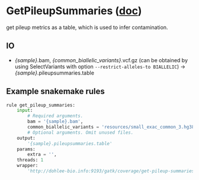 # GetPileupSummaries ([doc](https://software.broadinstitute.org/gatk/documentation/tooldocs/current/org_broadinstitute_hellbender_tools_walkers_contamination_GetPileupSummaries.php))

get pileup metrics as a table, which is used to infer contamination.

## IO

- *{sample}*.bam, *{common_biallelic_variants}*.vcf.gz (can be obtained by using SelectVariants with option `--restrict-alleles-to BIALLELIC`) -> *{sample}*.pileupsummaries.table

## Example snakemake rules

```python
rule get_pileup_summaries:
    input:
        # Required arguments.
        bam = '{sample}.bam',
        common_biallelic_variants = 'resources/small_exac_common_3.hg38.vcf.gz'
        # Optional arguments. Omit unused files.
    output:
        '{sample}.pileupsummaries.table'
    params:
        extra = '',
    threads: 1
    wrapper:
        'http://dohlee-bio.info:9193/gatk/coverage/get-pileup-summaries'
```
